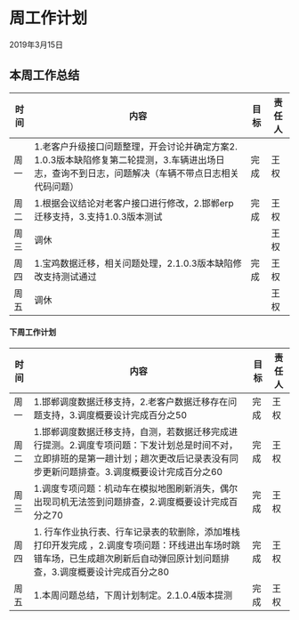 # 周工作计划

2019年3月15日



## 本周工作总结

| 时间 | 内容                                                         | 目标 | 责任人 |
| ---- | ------------------------------------------------------------ | ---- | ------ |
| 周一 | 1.老客户升级接口问题整理，开会讨论并确定方案2. 1.0.3版本缺陷修复第二轮提测，3.车辆进出场日志，查询不到日志，问题解决（车辆不带点日志相关代码问题） | 完成 | 王权   |
| 周二 | 1.根据会议结论对老客户接口进行修改，2.邯郸erp迁移支持，3.支持1.0.3版本测试 | 完成 | 王权   |
| 周三 | 调休                                                         |      | 王权   |
| 周四 | 1.宝鸡数据迁移，相关问题处理，2.1.0.3版本缺陷修改支持测试通过 | 完成 | 王权   |
| 周五 | 调休                                                         |      | 王权   |



#### 下周工作计划

| 时间 | 内容                                                         | 目标 | 责任人 |
| ---- | ------------------------------------------------------------ | ---- | ------ |
| 周一 | 1.邯郸调度数据迁移支持，2.老客户数据迁移存在问题支持，3.调度概要设计完成百分之50 | 完成 | 王权   |
| 周二 | 1.邯郸调度数据迁移支持，自测，若数据迁移完成进行提测。2.调度专项问题：下发计划总是时间不对，立即排班的是第一趟计划；趟次更改后记录表没有同步更新问题排查。3.调度概要设计完成百分之60 | 完成 | 王权   |
| 周三 | 1.调度专项问题：机动车在模拟地图刷新消失，偶尔出现司机无法签到问题排查，2.调度概要设计完成百分之70 | 完成 | 王权   |
| 周四 | 1. 行车作业执行表、行车记录表的软删除，添加堆栈打印开发完成 ，2.调度专项问题：环线进出车场时跳错车场，已生成趟次刷新后自动弹回原计划问题排查，3.调度概要设计完成百分之80 | 完成 | 王权   |
| 周五 | 1.本周问题总结，下周计划制定。2.1.0.4版本提测                | 完成 | 王权   |